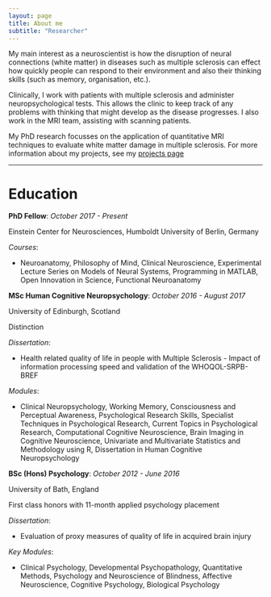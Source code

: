 ```yaml
---
layout: page
title: About me
subtitle: "Researcher"
---
```


My main interest as a neuroscientist is how the disruption of neural connections (white matter) in diseases such as multiple sclerosis can effect how quickly people can respond to their environment and also their thinking skills (such as memory, organisation, etc.).

Clinically, I work with patients with multiple sclerosis and administer neuropsychological tests. This allows the clinic to keep track of any problems with thinking that might develop as the disease progresses. I also work in the MRI team, assisting with scanning patients.

My PhD research focusses on the application of quantitative MRI techniques to evaluate white matter damage in multiple sclerosis. For more information about my projects, see my [projects page](projects.md)

---

Education
=========

**PhD Fellow**: *October 2017 - Present*


Einstein Center for Neurosciences, Humboldt University of Berlin,
Germany


*Courses*:

- Neuroanatomy, Philosophy of Mind, Clinical Neuroscience,
 Experimental Lecture Series on Models of Neural Systems, Programming
 in MATLAB, Open Innovation in Science, Functional Neuroanatomy

**MSc Human Cognitive Neuropsychology**: *October 2016 - August 2017*


University of Edinburgh, Scotland

Distinction

*Dissertation*:

- Health related quality of life in people with Multiple Sclerosis -
 Impact of information processing speed and validation of the
 WHOQOL-SRPB-BREF

*Modules*:

- Clinical Neuropsychology, Working Memory, Consciousness and
 Perceptual Awareness, Psychological Research Skills, Specialist
 Techniques in Psychological Research, Current Topics in
 Psychological Research, Computational Cognitive Neuroscience, Brain
 Imaging in Cognitive Neuroscience, Univariate and Multivariate
 Statistics and Methodology using R, Dissertation in Human Cognitive
 Neuropsychology

**BSc (Hons) Psychology**: *October 2012 - June 2016*


University of Bath, England


First class honors with 11-month applied psychology placement


*Dissertation*:

- Evaluation of proxy measures of quality of life in acquired brain
 injury

*Key Modules*:

- Clinical Psychology, Developmental Psychopathology, Quantitative
 Methods, Psychology and Neuroscience of Blindness, Affective
 Neuroscience, Cognitive Psychology, Biological Psychology
